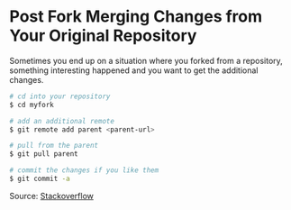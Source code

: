 # Post Fork Merging Changes from Your Original Repository

Sometimes you end up on a situation where you forked from a repository, something interesting happened and you want to get the additional changes.

```bash
# cd into your repository
$ cd myfork

# add an additional remote 
$ git remote add parent <parent-url>

# pull from the parent
$ git pull parent

# commit the changes if you like them
$ git commit -a
```

Source: [Stackoverflow](http://stackoverflow.com/questions/4169832/update-my-github-repo-which-is-forked-out-from-another-project)
